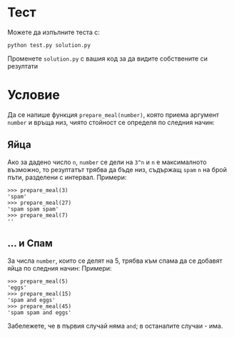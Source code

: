 # Тест

Можете да изпълните теста с:

    python test.py solution.py

Променете `solution.py` с вашия код за да видите собствените си резултати

# Условие

Да се напише функция `prepare_meal(number)`, която приема аргумент `number` и връща низ, чиято стойност се определя по следния начин:

## Яйца
Ако за дадено число `n`, `number` се дели на `3^n` и `n` е максималното възможно, то резултатът трябва да бъде низ, съдържащ `spam` `n` на брой пъти, разделени с интервал.
Примери:

    >>> prepare_meal(3)
    'spam'
    >>> prepare_meal(27)
    'spam spam spam'
    >>> prepare_meal(7)
    ''

## ... и Спам
За числа `number`, които се делят на 5, трябва към спама да се добавят яйца по следния начин:
Примери:

    >>> prepare_meal(5)
    'eggs'
    >>> prepare_meal(15)
    'spam and eggs'
    >>> prepare_meal(45)
    'spam spam and eggs'

Забележете, че в първия случай няма `and`; в останалите случаи - има.

